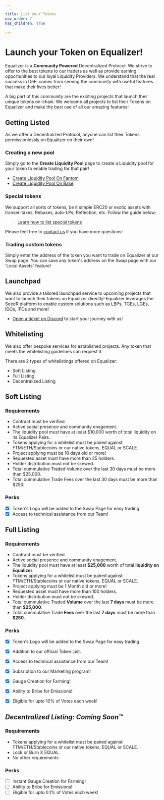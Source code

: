 ```yaml
---

title: List your Tokens
nav_order: 7
has_children: true

---
```


# Launch your Token on Equalizer!

Equalizer is a **Community Powered** Decentralized Protocol. We strive to offer to the best tokens to our traders as well as provide earning opportunities to our loyal Liquidity Providers. We understand that the real success in DeFi comes from serving the community with useful features that make their lives better!

A big part of this community are the exciting projects that launch their unique tokens on-chain. We welcome all projects to list their Tokens on Equalizer and make the best use of all our amazing features!

## Getting Listed
As we offer a Decentralized Protocol, anyone can list their Tokens permissionlessly on Equalizer on their own!

### Creating a new pool
Simply go to the **Create Liquidity Pool** page to create a Liquidity pool for your token to enable trading for that pair!
- [Create Liquidity Pool On Fantom](https://equalizer.exchange/liquidity/create)
- [Create Liquidity Pool On Base](https://base.equalizer.exchange/liquidity/create)

### Special tokens
We support all sorts of tokens, be it simple ERC20 or exotic assets with transer-taxes, Rebases, auto-LPs, Reflection, etc. Follow the guide below:

> [Learn how to list special tokens](./fee-on-transfer-tokens)

Please feel free to [contact us](https://docs.equalizer.exchange/#where-to-find-us) if you have more questions!

### Trading custom tokens
Simply enter the address of the token you want to trade on Equalizer at our Swap page. You can save any token's address on the Swap page with our 'Local Assets' feature!

## Launchpad
We also provide a tailored launchpad service to upcoming projects that want to launch their tokens on Equalizer directly! Equalizer leverages the SeedR platform to enable custom solutions such as LBPs, TGEs, LGEs, IDOs, IFOs and more!

- [Open a ticket on Discord](https://discord.gg/KHnB28MMFH) to start your journey with us!

## Whitelisting
We also offer bespoke services for established projects. Any token that meets the whitelisting guidelines can request it.

There are 2 types of whitelistings offered on Equalizer:

- Soft Listing
- Full Listing
- Decentralized Listing

## Soft Listing

### Requirements
- Contract must be verified.
- Active social presence and community enagement.
- The liquidity pool must have at least $10,000 worth of total liquidity on its Equalizer Pairs.
- Tokens applying for a whitelist must be paired against FTM/ETH/Stablecoins or our native tokens, EQUAL or SCALE.
- Project applying must be 10 days old or more!
- Requested asset must have more than 25 holders.
- Holder distribution must not be skewed.
- Total cummulative Traded Volume over the last 30 days must be more than $25,000.
- Total cummulative Trade Fees over the last 30 days must be more than $250.

### Perks
- [x] Token's Logo will be added to the Swap Page for easy trading
- [x] Access to technical assistance from our Team!

## Full Listing

### Requirements
- Contract must be verified.
- Active social presence and community enagement.
- The liquidity pool must have at least **$25,000** worth of total **liquidity on Equalizer**.
- Tokens applying for a whitelist must be paired against FTM/ETH/Stablecoins or our native tokens, EQUAL or SCALE.
- Project applying must be 1 Month old or more!
- Requested asset must have more than 100 holders.
- Holder distribution must not be skewed.
- Total cummulative Traded **Volume** over the last **7 days** must be more than **$25,000**.
- Total cummulative Trade **Fees** over the last **7 days** must be more than **$250**.

### Perks
- [x] Token's Logo will be added to the Swap Page for easy trading
- [x] Addition to our official Token List.
- [x] Access to technical assistance from our Team!
- [x] Subsription to our Marketing program!
- [x] Gauge Creation for Farming!
- [x] Ability to Bribe for Emissions!
- [x] Eligible for upto 10% of Votes each week!


## *Decentralized Listing: Coming Soon™*

### Requirements
- Tokens applying for a whitelist must be paired against FTM/ETH/Stablecoins or our native tokens, EQUAL or SCALE.
- Lock or Burn X EQUAL.
- No other requirements

### Perks
- [ ] Instant Gauge Creation for Farming!
- [ ] Ability to Bribe for Emissions!
- [ ] Eligible for upto 0.1% of Votes each week!
